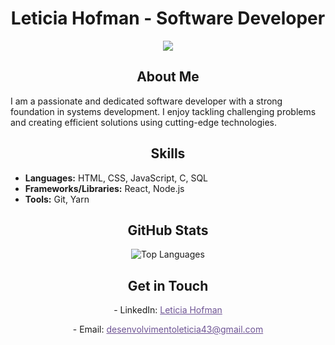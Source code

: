 # <div align="center">Leticia Hofman - Software Developer</div>

<p align="center">
  <a href="https://git.io/typing-svg"><img src="https://readme-typing-svg.demolab.com?font=Edu+SA+Beginner&size=30&pause=1&color=read&center=true&multiline=true&repeat=false&width=600&height=100&lines=Hello%2C+my+name+is+Leticia+Hofman;I'm+a+Software+Developer" /></a>
</p>

## <div align="center">About Me</div>

<div left="10">
  <p>I am a passionate and dedicated software developer with a strong foundation in systems development. I enjoy tackling challenging problems and creating efficient solutions using cutting-edge technologies.</p>
</div>

## <div align="center">Skills</div>

<div>
  <ul>
    <li><strong>Languages:</strong> HTML, CSS, JavaScript, C, SQL</li>
    <li><strong>Frameworks/Libraries:</strong> React, Node.js</li>
    <li><strong>Tools:</strong> Git, Yarn</li>
  </ul>
</div>

## <div align="center">GitHub Stats</div>

<div align="center">
  <img src="https://github-readme-stats.vercel.app/api/top-langs/?username=lehhofman&layout=compact&theme=radical" alt="Top Languages" />
</div>

## <div align="center">Get in Touch</div>

<div align="center">
  <p>- LinkedIn: <a href="https://www.linkedin.com/in/leticiahofman/" style="color: #6e5494;">Leticia Hofman</a></p>
  <p>- Email: <a href="mailto:desenvolvimentoleticia43@gmail.com" style="color: #6e5494;">desenvolvimentoleticia43@gmail.com</a></p>
</div>
